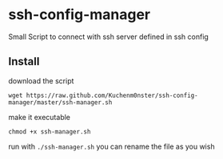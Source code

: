 # ssh-config-manager
 Small Script to connect with ssh server defined in ssh config

## Install
download the script
```
wget https://raw.github.com/Kuchenm0nster/ssh-config-manager/master/ssh-manager.sh
```
make it executable
```
chmod +x ssh-manager.sh
```
run with `./ssh-manager.sh`
you can rename the file as you wish
